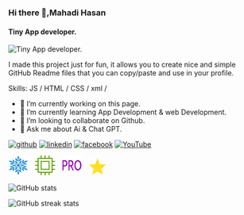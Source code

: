 ### Hi there 👋,Mahadi Hasan
#### Tiny App developer.
![Tiny App developer.](https://scontent.fdac146-1.fna.fbcdn.net/v/t39.30808-6/427897551_122138259188085057_6354319216254671797_n.png?stp=dst-png_s960x960&_nc_cat=104&ccb=1-7&_nc_sid=783fdb&_nc_ohc=aF2S_Rb2JhwAX-1Yz82&_nc_ht=scontent.fdac146-1.fna&oh=00_AfC8PM8k8BE7DXMY7kfIspoOoa5xmyveB-9D6psjIFbCaw&oe=65CD426D)

I made this project just for fun, it allows you to create nice and simple GitHub Readme files that you can copy/paste and use in your profile.

Skills: JS / HTML / CSS / xml /

- 🔭 I’m currently working on this page. 
- 🌱 I’m currently learning App Development & web Development. 
- 👯 I’m looking to collaborate on Github. 
- 💬 Ask me about Ai & Chat GPT. 


[<img src='https://cdn.jsdelivr.net/npm/simple-icons@3.0.1/icons/github.svg' alt='github' height='40'>](https://github.com/mahadihasandevelopergithub)  [<img src='https://cdn.jsdelivr.net/npm/simple-icons@3.0.1/icons/linkedin.svg' alt='linkedin' height='40'>](https://www.linkedin.com/in/https://www.linkedin.com/in/mahadi-hasan-145568220//)  [<img src='https://cdn.jsdelivr.net/npm/simple-icons@3.0.1/icons/facebook.svg' alt='facebook' height='40'>](https://www.facebook.com/https://www.facebook.com/profile.php?id=100082739615215)  [<img src='https://cdn.jsdelivr.net/npm/simple-icons@3.0.1/icons/youtube.svg' alt='YouTube' height='40'>](https://www.youtube.com/channel/https://www.youtube.com/channel/UCr8UM7lj01QYeKKkbp-OhCg)  

<a href='https://archiveprogram.github.com/'><img src='https://raw.githubusercontent.com/acervenky/animated-github-badges/master/assets/acbadge.gif' width='40' height='40'></a> <a href='https://docs.github.com/en/developers'><img src='https://raw.githubusercontent.com/acervenky/animated-github-badges/master/assets/devbadge.gif' width='40' height='40'></a> <a href='https://github.com/pricing'><img src='https://raw.githubusercontent.com/acervenky/animated-github-badges/master/assets/pro.gif' width='40' height='40'></a> <a href='https://stars.github.com/'><img src='https://raw.githubusercontent.com/acervenky/animated-github-badges/master/assets/starbadge.gif' width='35' height='35'></a> 

![GitHub stats](https://github-readme-stats.vercel.app/api?username=mahadihasandevelopergithub&show_icons=true)  

![GitHub streak stats](https://streak-stats.demolab.com/?user=mahadihasandevelopergithub)  

